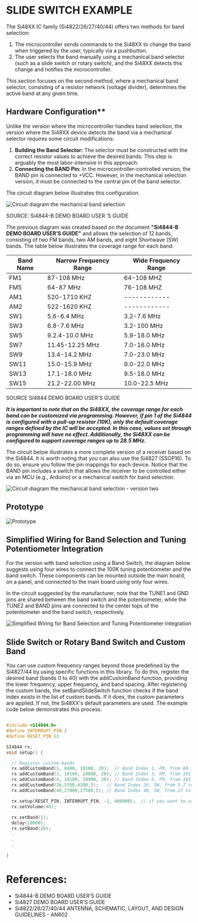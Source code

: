 # SLIDE SWITCH EXAMPLE


The Si48XX IC family (Si4822/26/27/40/44) offers two methods for band selection:  

1. The microcontroller sends commands to the Si48XX to change the band when triggered by the user, typically via a pushbutton.  
2. The user selects the band manually using a mechanical band selector (such as a slide switch or rotary switch), and the Si48XX detects this change and notifies the microcontroller.  

This section focuses on the second method, where a mechanical band selector, consisting of a resistor network (voltage divider), determines the active band at any given time.  


   
## Hardware Configuration**  

Unlike the version where the microcontroller handles band selection, the version where the Si48XX device detects the band via a mechanical selector requires some circuit modifications:  

1. **Building the Band Selector:** The selector must be constructed with the correct resistor values to achieve the desired bands. This step is arguably the most labor-intensive in this approach.  
2. **Connecting the BAND Pin:** In the microcontroller-controlled version, the BAND pin is connected to +VCC. However, in the mechanical selection version, it must be connected to the central pin of the band selector.  

The circuit diagram below illustrates this configuration.  


![Circuit diagram the mechanical band selection](../../extras/KiCad/slide_switch_banda_selection.jpg)

SOURCE: Si4844-B DEMO BOARD USER ’S GUIDE


The previous diagram was created based on the document **"Si4844-B DEMO BOARD USER’S GUIDE"** and allows the selection of 12 bands, consisting of two FM bands, two AM bands, and eight Shortwave (SW) bands. The table below illustrates the coverage range for each band.  


| Band Name  | Narrow Frequency Range  | Wide Frequency Range   |
| ---------- | ------------------------| ---------------------- |
| FM1        | 87-108 MHz              | 64-108 MHZ             |
| FM5        | 64-87  MHz              | 76-108 MHZ             |
| AM1        | 520-1710 KHZ            | ------------           |
| AM2        | 522-1620 KHZ            | ------------           |
| SW1        | 5.6-6.4 MHz             | 3.2-7.6 MHz            |
| SW3        | 6.8-7.6 MHz             | 3.2-100 MHz            |
| SW5        | 9.2.4-10.0 MHz          | 5.9-18.0 MHz           |
| SW7        | 11.45-12.25 MHz         | 7.0-16.0 MHz           |
| SW9        | 13.4-14.2 MHz           | 7.0-23.0 MHz           |
| SW11       | 15.0-15.9 MHz           | 9.0-22.0 MHz           |
| SW13       | 17.1-18.0 MHz           | 9.5-18.0 MHz           |
| SW15       | 21.2-22.00 MHz          | 10.0-22.5 MHz          |

SOURCE SI4844 DEMO BOARD USER'S GUIDE


***It is important to note that on the Si48XX, the coverage range for each band can be customized via programming. However, if pin 1 of the Si4844 is configured with a pull-up resistor (10K), only the default coverage ranges defined by the IC will be accepted. In this case, values set through programming will have no effect. Additionally, the Si48XX can be configured to support coverage ranges up to 28.5 MHz.***




The circuit below illustrates a more complete version of a receiver based on the Si4844. It is worth noting that you can also use the Si4827 (SSOP16). To do so, ensure you follow the pin mappings for each device. Notice that the BAND pin includes a switch that allows the receiver to be controlled either via an MCU (e.g., Arduino) or a mechanical switch for band selection.


![Circuit diagram the mechanical band selection - version two](../../extras/KiCad/slide_switch_banda_selection_2.jpg)



## Prototype 

![Prototype](./PH_01.jpg)



## Simplified Wiring for Band Selection and Tuning Potentiometer Integration

For the version with band selection using a Band Switch, the diagram below suggests using four wires to connect the 100K tuning potentiometer and the band switch. These components can be mounted outside the main board, on a panel, and connected to the main board using only four wires.

In the circuit suggested by the manufacturer, note that the TUNE1 and GND pins are shared between the band switch and the potentiometer, while the TUNE2 and BAND pins are connected to the center tops of the potentiometer and the band switch, respectively.

![Simplified Wiring for Band Selection and Tuning Potentiometer Integration](../../extras/KiCad/SI4844_TUNE_AND_BAND_SWitCH_BOARD.jpg)



## Slide Switch or Rotary Band Switch  and Custom Band

You can use custom frequency ranges beyond those predefined by the Si4827/44 by using specific functions in this library. To do this, register the desired band (bands 0 to 40) with the addCustomBand function, providing the lower frequency, upper frequency, and band spacing. After registering the custom bands, the setBandSlideSwitch function checks if the band index exists in the list of custom bands. If it does, the custom parameters are applied. If not, the Si48XX's default parameters are used. The example code below demonstrates this process.


```cpp

#include <SI4844.h>
#define INTERRUPT_PIN 2
#define RESET_PIN 12

SI4844 rx; 
void setup() {

  // Register custom bands
  rx.addCustomBand(1, 8400, 10100, 20);  // Band Index 1, FM, from 84 to 101MHz, spacing 200 kHz
  rx.addCustomBand(3, 10100, 10800, 20); // Band Index 3, FM, from 101 to 108MHz, spacing 200 kHz
  rx.addCustomBand(4, 10100, 10400, 20); // Band Index 4, FM, from 101 to 104MHz, spacing 200 kHz 
  rx.addCustomBand(26,5700,6200,5);   // Band Index 26, SW, from 5.7 to 6.2MHz, spacing 5 kHz
  rx.addCustomBand(40,27000,27500,5); // Band Index 40, SW, from 27 to 27.5MHz, spacing 5 kHz 

  rx.setup(RESET_PIN, INTERRUPT_PIN, -1, 400000);  // if you want to use 400kHz I2C speed
  rx.setVolume(48);
  
  rx.setBand(1); 
  delay(10000);
  rx.setBand(26);
  .
  .
  . 

}

```



# References: 
  
* Si4844-B DEMO BOARD USER’S GUIDE 
* Si4827 DEMO BOARD USER’S GUIDE
* Si4822/26/27/40/44 ANTENNA, SCHEMATIC, LAYOUT, AND DESIGN GUIDELINES - AN602
    
